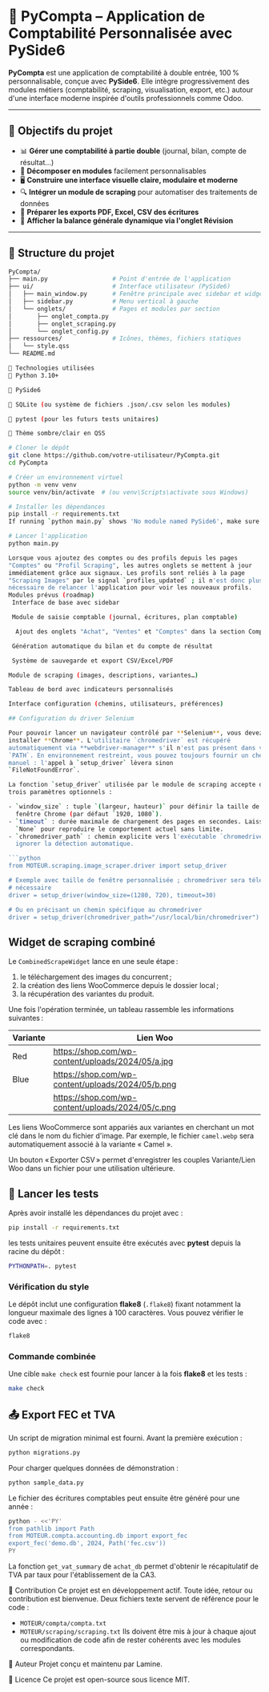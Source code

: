 # 🧾 PyCompta – Application de Comptabilité Personnalisée avec PySide6

**PyCompta** est une application de comptabilité à double entrée, 100 % personnalisable, conçue avec **PySide6**. Elle intègre progressivement des modules métiers (comptabilité, scraping, visualisation, export, etc.) autour d'une interface moderne inspirée d'outils professionnels comme Odoo.

---

## 🚀 Objectifs du projet

- 📊 **Gérer une comptabilité à partie double** (journal, bilan, compte de résultat…)
- 🧩 **Décomposer en modules** facilement personnalisables
- 🖥️ **Construire une interface visuelle claire, modulaire et moderne**
- 🔍 **Intégrer un module de scraping** pour automatiser des traitements de données
- 📁 **Préparer les exports PDF, Excel, CSV des écritures**
- 🧮 **Afficher la balance générale dynamique via l'onglet Révision**

---

## 📐 Structure du projet

```bash
PyCompta/
├── main.py                  # Point d'entrée de l'application
├── ui/                      # Interface utilisateur (PySide6)
│   ├── main_window.py       # Fenêtre principale avec sidebar et widgets
│   ├── sidebar.py           # Menu vertical à gauche
│   └── onglets/             # Pages et modules par section
│       ├── onglet_compta.py
│       ├── onglet_scraping.py
│       └── onglet_config.py
├── ressources/              # Icônes, thèmes, fichiers statiques
│   └── style.qss
└── README.md

🧱 Technologies utilisées
🐍 Python 3.10+

💠 PySide6

📁 SQLite (ou système de fichiers .json/.csv selon les modules)

🧪 pytest (pour les futurs tests unitaires)

💅 Thème sombre/clair en QSS

# Cloner le dépôt
git clone https://github.com/votre-utilisateur/PyCompta.git
cd PyCompta

# Créer un environnement virtuel
python -m venv venv
source venv/bin/activate  # (ou venv\Scripts\activate sous Windows)

# Installer les dépendances
pip install -r requirements.txt
If running `python main.py` shows 'No module named PySide6', make sure you executed `pip install -r requirements.txt`.

# Lancer l'application
python main.py

Lorsque vous ajoutez des comptes ou des profils depuis les pages
"Comptes" ou "Profil Scraping", les autres onglets se mettent à jour
immédiatement grâce aux signaux. Les profils sont reliés à la page
"Scraping Images" par le signal `profiles_updated` ; il n'est donc plus
nécessaire de relancer l'application pour voir les nouveaux profils.
Modules prévus (roadmap)
 Interface de base avec sidebar

 Module de saisie comptable (journal, écritures, plan comptable)

  Ajout des onglets "Achat", "Ventes" et "Comptes" dans la section Comptabilité

 Génération automatique du bilan et du compte de résultat

 Système de sauvegarde et export CSV/Excel/PDF

Module de scraping (images, descriptions, variantes…)

Tableau de bord avec indicateurs personnalisés

Interface configuration (chemins, utilisateurs, préférences)

## Configuration du driver Selenium

Pour pouvoir lancer un navigateur contrôlé par **Selenium**, vous devez
installer **Chrome**. L'utilitaire `chromedriver` est récupéré
automatiquement via **webdriver‑manager** s'il n'est pas présent dans votre
`PATH`. En environnement restreint, vous pouvez toujours fournir un chemin
manuel : l'appel à `setup_driver` lèvera sinon
`FileNotFoundError`.

La fonction `setup_driver` utilisée par le module de scraping accepte désormais
trois paramètres optionnels :

- `window_size` : tuple `(largeur, hauteur)` pour définir la taille de la
  fenêtre Chrome (par défaut `1920, 1080`).
- `timeout` : durée maximale de chargement des pages en secondes. Laisser
  `None` pour reproduire le comportement actuel sans limite.
- `chromedriver_path` : chemin explicite vers l'exécutable `chromedriver` pour
  ignorer la détection automatique.

```python
from MOTEUR.scraping.image_scraper.driver import setup_driver

# Exemple avec taille de fenêtre personnalisée ; chromedriver sera téléchargé si
# nécessaire
driver = setup_driver(window_size=(1280, 720), timeout=30)

# Ou en précisant un chemin spécifique au chromedriver
driver = setup_driver(chromedriver_path="/usr/local/bin/chromedriver")
```

## Widget de scraping combiné

Le `CombinedScrapeWidget` lance en une seule étape :

1. le téléchargement des images du concurrent ;
2. la création des liens WooCommerce depuis le dossier local ;
3. la récupération des variantes du produit.

Une fois l'opération terminée, un tableau rassemble les informations suivantes :

| Variante | Lien Woo |
|----------|----------|
| Red | https://shop.com/wp-content/uploads/2024/05/a.jpg |
| Blue | https://shop.com/wp-content/uploads/2024/05/b.png |
|  | https://shop.com/wp-content/uploads/2024/05/c.png |

Les liens WooCommerce sont appariés aux variantes en cherchant un mot clé
dans le nom du fichier d'image. Par exemple, le fichier `camel.webp` sera
automatiquement associé à la variante « Camel ».

Un bouton « Exporter CSV » permet d'enregistrer les couples Variante/Lien Woo
dans un fichier pour une utilisation ultérieure.

## 🧪 Lancer les tests

Après avoir installé les dépendances du projet avec :

```bash
pip install -r requirements.txt
```

les tests unitaires peuvent ensuite être exécutés avec **pytest** depuis la racine du dépôt :

```bash
PYTHONPATH=. pytest

```

### Vérification du style

Le dépôt inclut une configuration **flake8** (`.flake8`) fixant notamment la
longueur maximale des lignes à 100 caractères. Vous pouvez vérifier le code
avec :

```bash
flake8
```

### Commande combinée

Une cible `make check` est fournie pour lancer à la fois **flake8** et les tests :

```bash
make check
```

## 📤 Export FEC et TVA

Un script de migration minimal est fourni. Avant la première exécution :

```bash
python migrations.py
```

Pour charger quelques données de démonstration :

```bash
python sample_data.py
```

Le fichier des écritures comptables peut ensuite être généré pour une année :

```bash
python - <<'PY'
from pathlib import Path
from MOTEUR.compta.accounting.db import export_fec
export_fec('demo.db', 2024, Path('fec.csv'))
PY
```

La fonction `get_vat_summary` de `achat_db` permet d'obtenir le récapitulatif de TVA par taux pour l'établissement de la CA3.

🔧 Contribution
Ce projet est en développement actif. Toute idée, retour ou contribution est bienvenue.
Deux fichiers texte servent de référence pour le code :
- `MOTEUR/compta/compta.txt`
- `MOTEUR/scraping/scraping.txt`
Ils doivent être mis à jour à chaque ajout ou modification de code afin de rester cohérents avec les modules correspondants.

🧠 Auteur
Projet conçu et maintenu par Lamine.

📄 Licence
Ce projet est open-source sous licence MIT.

